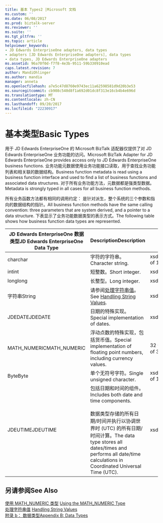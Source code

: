 ```yaml
---
title: 基本 Types2 |Microsoft 文档
ms.custom: ''
ms.date: 06/08/2017
ms.prod: biztalk-server
ms.reviewer: ''
ms.suite: ''
ms.tgt_pltfrm: ''
ms.topic: article
helpviewer_keywords:
- JD Edwards EnterpriseOne adapters, data types
- adapters [JD Edwards EnterpriseOne adapters], data types
- data types, JD Edwards EnterpriseOne adapters
ms.assetid: 96a70f0d-f7f8-4e3b-9511-59b330910ead
caps.latest.revision: 7
author: MandiOhlinger
ms.author: mandia
manager: anneta
ms.openlocfilehash: a7e5c47d8760e9743ec11a62598581d9d20b3e53
ms.sourcegitcommit: cb908c540d8f1a692d01dc8f313e16cb4b4e696d
ms.translationtype: MT
ms.contentlocale: zh-CN
ms.lasthandoff: 09/20/2017
ms.locfileid: "22230917"
---
```

# <a name="basic-types"></a><span data-ttu-id="36c00-102">基本类型</span><span class="sxs-lookup"><span data-stu-id="36c00-102">Basic Types</span></span>
<span data-ttu-id="36c00-103">用于 JD Edwards EnterpriseOne 的 Microsoft BizTalk 适配器仅提供了对 JD Edwards EnterpriseOne 业务功能的访问。</span><span class="sxs-lookup"><span data-stu-id="36c00-103">Microsoft BizTalk Adapter for JD Edwards EnterpriseOne provides access only to JD Edwards EnterpriseOne business functions.</span></span> <span data-ttu-id="36c00-104">业务功能元数据使用业务功能接口读取，用于查找业务功能列表和相关联的数据结构。</span><span class="sxs-lookup"><span data-stu-id="36c00-104">Business function metadata is read using a business function interface and used to find a list of business functions and associated data structures.</span></span> <span data-ttu-id="36c00-105">对于所有业务功能方法，元数据都是强类型数据。</span><span class="sxs-lookup"><span data-stu-id="36c00-105">Metadata is strongly typed in all cases for all business function methods.</span></span>  
  
 <span data-ttu-id="36c00-106">所有业务函数方法都有相同的调用约定： 是针对派生，整个系统的三个参数和指向的数据结构的指针。</span><span class="sxs-lookup"><span data-stu-id="36c00-106">All business function methods have the same calling convention: three parameters that are system derived, and a pointer to a data structure.</span></span> <span data-ttu-id="36c00-107">下表显示了业务功能数据类型的表示方式。</span><span class="sxs-lookup"><span data-stu-id="36c00-107">The following table shows how business function data types are represented.</span></span>  
  
|<span data-ttu-id="36c00-108">JD Edwards EnterpriseOne 数据类型</span><span class="sxs-lookup"><span data-stu-id="36c00-108">JD Edwards EnterpriseOne Data Type</span></span>|<span data-ttu-id="36c00-109">Description</span><span class="sxs-lookup"><span data-stu-id="36c00-109">Description</span></span>|<span data-ttu-id="36c00-110">WDSL 转换</span><span class="sxs-lookup"><span data-stu-id="36c00-110">WDSL Conversion</span></span>|  
|----------------------------------------|-----------------|---------------------|  
|<span data-ttu-id="36c00-111">char</span><span class="sxs-lookup"><span data-stu-id="36c00-111">char</span></span>|<span data-ttu-id="36c00-112">字符的字符串。</span><span class="sxs-lookup"><span data-stu-id="36c00-112">Character string.</span></span>|<span data-ttu-id="36c00-113">xsd:string of 1</span><span class="sxs-lookup"><span data-stu-id="36c00-113">xsd:string of 1</span></span>|  
|<span data-ttu-id="36c00-114">int</span><span class="sxs-lookup"><span data-stu-id="36c00-114">int</span></span>|<span data-ttu-id="36c00-115">短整数。</span><span class="sxs-lookup"><span data-stu-id="36c00-115">Short integer.</span></span>|<span data-ttu-id="36c00-116">xsd:short</span><span class="sxs-lookup"><span data-stu-id="36c00-116">xsd:short</span></span>|  
|<span data-ttu-id="36c00-117">long</span><span class="sxs-lookup"><span data-stu-id="36c00-117">long</span></span>|<span data-ttu-id="36c00-118">长整型。</span><span class="sxs-lookup"><span data-stu-id="36c00-118">Long integer.</span></span>|<span data-ttu-id="36c00-119">xsd:short</span><span class="sxs-lookup"><span data-stu-id="36c00-119">xsd:short</span></span>|  
|<span data-ttu-id="36c00-120">字符串</span><span class="sxs-lookup"><span data-stu-id="36c00-120">String</span></span>|<span data-ttu-id="36c00-121">请参阅[处理字符串值](../core/handling-string-values2.md)。</span><span class="sxs-lookup"><span data-stu-id="36c00-121">See [Handling String Values](../core/handling-string-values2.md).</span></span>|<span data-ttu-id="36c00-122">xsd:string</span><span class="sxs-lookup"><span data-stu-id="36c00-122">xsd:string</span></span>|  
|<span data-ttu-id="36c00-123">JDEDATE</span><span class="sxs-lookup"><span data-stu-id="36c00-123">JDEDATE</span></span>|<span data-ttu-id="36c00-124">日期的特殊实现。</span><span class="sxs-lookup"><span data-stu-id="36c00-124">Special implementation of dates.</span></span>|<span data-ttu-id="36c00-125">xsd:date</span><span class="sxs-lookup"><span data-stu-id="36c00-125">xsd:date</span></span>|  
|<span data-ttu-id="36c00-126">MATH_NUMERIC</span><span class="sxs-lookup"><span data-stu-id="36c00-126">MATH_NUMERIC</span></span>|<span data-ttu-id="36c00-127">浮动点数的特殊实现，包括货币值。</span><span class="sxs-lookup"><span data-stu-id="36c00-127">Special implementation of floating point numbers, including currency values.</span></span>|<span data-ttu-id="36c00-128">32 个 xsd: string</span><span class="sxs-lookup"><span data-stu-id="36c00-128">xsd:string of 32</span></span>|  
|<span data-ttu-id="36c00-129">Byte</span><span class="sxs-lookup"><span data-stu-id="36c00-129">Byte</span></span>|<span data-ttu-id="36c00-130">单个无符号字符。</span><span class="sxs-lookup"><span data-stu-id="36c00-130">Single unsigned character.</span></span>|<span data-ttu-id="36c00-131">xsd:string of 1</span><span class="sxs-lookup"><span data-stu-id="36c00-131">xsd:string of 1</span></span>|  
|<span data-ttu-id="36c00-132">JDEUTIME</span><span class="sxs-lookup"><span data-stu-id="36c00-132">JDEUTIME</span></span>|<span data-ttu-id="36c00-133">包括日期和时间的组件。</span><span class="sxs-lookup"><span data-stu-id="36c00-133">Includes both date and time components.</span></span><br /><br /> <span data-ttu-id="36c00-134">数据类型存储的所有日期/时间并执行以协调世界时 (UTC) 的所有日期/时间计算。</span><span class="sxs-lookup"><span data-stu-id="36c00-134">The data type stores all dates/times and performs all date/time calculations in Coordinated Universal Time (UTC).</span></span>|<span data-ttu-id="36c00-135">xsd:dateTime</span><span class="sxs-lookup"><span data-stu-id="36c00-135">xsd:dateTime</span></span>|  
  
## <a name="see-also"></a><span data-ttu-id="36c00-136">另请参阅</span><span class="sxs-lookup"><span data-stu-id="36c00-136">See Also</span></span>  
 <span data-ttu-id="36c00-137">[使用 MATH_NUMERIC 类型](../core/using-the-math-numeric-type1.md) </span><span class="sxs-lookup"><span data-stu-id="36c00-137">[Using the MATH_NUMERIC Type](../core/using-the-math-numeric-type1.md) </span></span>  
 <span data-ttu-id="36c00-138">[处理字符串值](../core/handling-string-values2.md) </span><span class="sxs-lookup"><span data-stu-id="36c00-138">[Handling String Values](../core/handling-string-values2.md) </span></span>  
 [<span data-ttu-id="36c00-139">附录 b： 数据类型</span><span class="sxs-lookup"><span data-stu-id="36c00-139">Appendix B: Data Types</span></span>](../core/appendix-b-data-types.md)